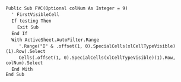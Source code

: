 &nbsp;  &nbsp;  &nbsp;  &nbsp;  
`Public Sub FVC(Optional colNum As Integer = 9)`  
&nbsp;&nbsp;&nbsp;&nbsp;`' FirstVisibleCell`  
&nbsp;&nbsp;&nbsp;&nbsp;`If testing Then`  
&nbsp;&nbsp;&nbsp;&nbsp;&nbsp;&nbsp;&nbsp;&nbsp;`Exit Sub`  
&nbsp;&nbsp;&nbsp;&nbsp;`End If`  
&nbsp;&nbsp;&nbsp;&nbsp;`With ActiveSheet.AutoFilter.Range`  
&nbsp;&nbsp;&nbsp;&nbsp;&nbsp;&nbsp;&nbsp;&nbsp;&nbsp;`'.Range("I" & .offset(1, 0).SpecialCells(xlCellTypeVisible)(1).Row).Select`  
&nbsp;&nbsp;&nbsp;&nbsp;&nbsp;&nbsp;&nbsp;&nbsp;&nbsp;`Cells(.offset(1, 0).SpecialCells(xlCellTypeVisible)(1).Row, colNum).Select`  
&nbsp;&nbsp;&nbsp;&nbsp;`End With`  
`End Sub`  

